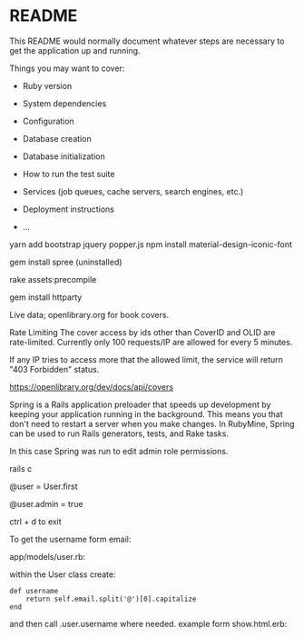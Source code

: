 # README

This README would normally document whatever steps are necessary to get the
application up and running.

Things you may want to cover:

* Ruby version

* System dependencies

* Configuration

* Database creation

* Database initialization

* How to run the test suite

* Services (job queues, cache servers, search engines, etc.)

* Deployment instructions

* ...

yarn add bootstrap jquery popper.js
npm install material-design-iconic-font

gem install spree (uninstalled)

rake assets:precompile  



gem install httparty


Live data; openlibrary.org for book covers. 

Rate Limiting
The cover access by ids other than CoverID and OLID are rate-limited. Currently only 100 requests/IP are allowed for every 5 minutes.

If any IP tries to access more that the allowed limit, the service will return "403 Forbidden" status.

https://openlibrary.org/dev/docs/api/covers





Spring is a Rails application preloader that speeds up development by keeping your application running in the background. This means you that don't need to restart a server when you make changes. In RubyMine, Spring can be used to run Rails generators, tests, and Rake tasks.

In this case Spring was run to edit admin role permissions.

rails c

@user = User.first

@user.admin = true

ctrl + d to exit


To get the username form email:

app/models/user.rb:

within the User class create:


    def username
        return self.email.split('@')[0].capitalize
    end

and then call .user.username where needed. 
example form show.html.erb:
